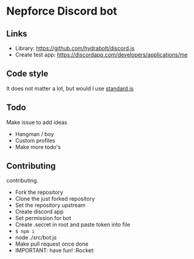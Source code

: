 # Nepforce Discord bot

## Links
- Library: https://github.com/hydrabolt/discord.js
- Create test app: https://discordapp.com/developers/applications/me

## Code style
It does not matter a lot, but would I use [standard.js](https://standardjs.com/)

## Todo
Make issue to add ideas
- Hangman / boy
- Custom profiles
- Make more todo's

## Contributing
contributing.
- Fork the repository
- Clone the just forked repository
- Set the repository upstream
- Create discord app
- Set permission for bot
- Create .secret in root and paste token into file
- ```$ npm i```
- node ./src/bot.js
- Make pull request once done
- IMPORTANT: have fun! :Rocket:

